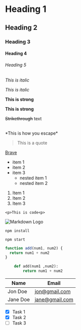 <!-- Headings -->

# Heading 1

## Heading 2

### Heading 3

#### Heading 4

###### Heading 5

<!-- Italics  -->

_This is italic_

_This is italic_

<!-- Strong -->

**This is strong**

**This is strong**

<!-- Strikethrough -->

~~Strikethrough~~ text

## <!-- Horizontal Rule -->

<!-- Escaped Special Character -->

\*This is how you escape\*

<!-- Blockquote -->

> This is a quote

<!-- Links -->

[Brave](https://search.brave.com "Brave Search")

<!-- UL -->

- item 1
- item 2
- item 3
  - nested item 1
  - nested item 2

<!-- OL -->

1. Item 1
1. Item 2
1. Item 3

<!-- inline codeblock -->

`<p>This is code<p>`

<!-- Image -->

![Markdown Logo](https://markdown-here.com/img/icon256.png)

<!-- Extended Markdown -->

<!-- Codeblocks -->

```
npm install

npm start
```

```javascript
function add(num1, num2) {
  return num1 + num2
}
```

```python
    def add(num1 ,num2):
        return num1 + num2
```

<!-- Tables  -->

| Name     | Email          |
| -------- | -------------- |
| Jon Doe  | jon@gmail.com  |
| Jane Doe | jane@gmail.com |

<!-- Task Lists -->

- [x] Task 1
- [x] Task 2
- [ ] Task 3
